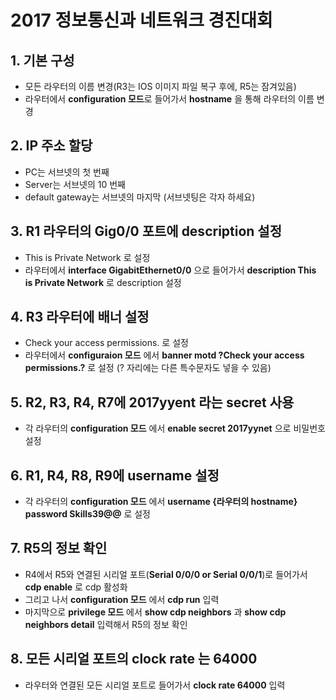 # 2017 정보통신과 네트워크 경진대회

## 1. 기본 구성

- 모든 라우터의 이름 변경(R3는 IOS 이미지 파일 복구 후에, R5는 잠겨있음)
- 라우터에서 **configuration 모드**로 들어가서 **hostname** 을 통해 라우터의 이름 변경

## 2. IP 주소 할당

- PC는 서브넷의 첫 번째
- Server는 서브넷의 10 번째
- default gateway는 서브넷의 마지막
(서브넷팅은 각자 하세요)

## 3. R1 라우터의 Gig0/0 포트에 description 설정
- This is Private Network 로 설정
- 라우터에서 **interface GigabitEthernet0/0** 으로 들어가서 **description This is Private Network** 로 description 설정

## 4. R3 라우터에 배너 설정
- Check your access permissions. 로 설정
- 라우터에서 **configuraion 모드** 에서 **banner motd ?Check your access permissions.?** 로 설정
(? 자리에는 다른 특수문자도 넣을 수 있음)

## 5. R2, R3, R4, R7에 **2017yyent** 라는 secret 사용
- 각 라우터의 **configuration 모드** 에서 **enable secret 2017yynet** 으로 비밀번호 설정

## 6. R1, R4, R8, R9에 username 설정
- 각 라우터의 **configuration 모드** 에서 **username {라우터의 hostname} password Skills39@@** 로 설정

## 7. R5의 정보 확인
- R4에서 R5와 연결된 시리얼 포트(**Serial 0/0/0 or Serial 0/0/1**)로 들어가서 **cdp enable** 로 cdp 활성화
- 그리고 나서 **configuration 모드** 에서 **cdp run** 입력
- 마지막으로 **privilege 모드** 에서 **show cdp neighbors** 과 **show cdp neighbors detail** 입력해서 R5의 정보 확인

## 8. 모든 시리얼 포트의 clock rate 는 64000
- 라우터와 연결된 모든 시리얼 포트로 들어가서 **clock rate 64000** 입력